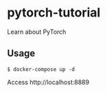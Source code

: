 # pytorch-tutorial
Learn about PyTorch

## Usage

```
$ docker-compose up -d
```

Access http://localhost:8889
